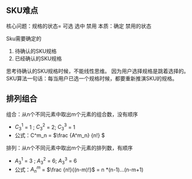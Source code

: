 ## SKU难点
核心问题：规格的状态= 可选 选中 禁用
本质：确定 禁用的状态

Sku需要确定的
1. 待确认的SKU规格
2. 已经确认的SKU规格

思考待确认的SKU规格时候，不能线性思维。
因为用户选择规格是跳着选择的。
SKU算法一句话：每当用户已选一个规格时候，都要重新推演SKU的规格。

## 排列组合
组合：从n个不同元素中取出m个元素的组合数，没有顺序
- $C^1_3$ = 1 ; $C^2_3$ = 2; $C^3_3$ = 1
- 公式：C^m_n =   $\frac {A^m_n} {n!} $
 

排列：从n个不同元素中取出m个元素的排列数，有顺序
- $A^1_3$ = 3 ; $A^2_3$ = 6; $A^3_3$ = 6
- 公式：$A^m_n$ = $\frac {n!}{(n-m)!}$ = n *(n-1)...(n-m+1) 
